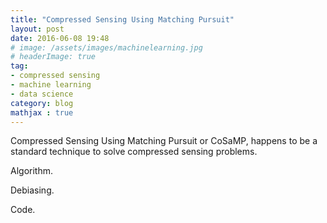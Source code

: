 ```yaml
---
title: "Compressed Sensing Using Matching Pursuit"
layout: post
date: 2016-06-08 19:48
# image: /assets/images/machinelearning.jpg
# headerImage: true
tag:
- compressed sensing
- machine learning
- data science
category: blog
mathjax : true
---
```


Compressed Sensing Using Matching Pursuit or CoSaMP, happens to be a standard technique to solve compressed sensing problems. 

Algorithm.

Debiasing.

Code.